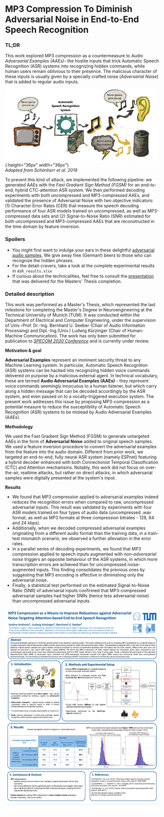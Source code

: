 
# MP3 Compression To Diminish Adversarial Noise in End-to-End Speech Recognition

### TL;DR
This work explored MP3 compression as a countermeasure to Audio _Adversarial Examples (AAEs)_- the hostile inputs that trick Automatic Speech Recognition (ASR) systems into recognizing hidden commands, while human users remain oblivious to their presence. The malicious character of these inputs is usually given by a specially crafted noise (_Adversarial Noise_) that is added to regular audio inputs.

![](/ASR_real-life_attack_with_TV.jpg){:height="36px" width="36px"}<br>
_Adapted from Schönherr et al. 2019_

To prevent this kind of attack, we implemented the following pipeline: we generated AAEs with the _Fast Gradient Sign Method (FGSM)_ for an end-to-end, hybrid CTC-attention ASR system. We then performed decoding experiments with both uncompressed and MP3-compressed AAEs, and validated the presence of Adversarial Noise with two objective indicators: (1) Character Error Rates (CER) that measure the speech decoding performance of four ASR models trained on uncompressed, as well as MP3-compressed data sets and (2) Signal-to-Noise Ratio (SNR) estimated for both uncompressed and MP3-compressed AAEs that are reconstructed in the time domain by feature inversion. 

### Spoilers
* You might first want to indulge your ears in these delightful [adversarial audio samples](/audio_samples). We give away free (German!) beers to those who can recognize the hidden phrases. 
* For the detail-cravers, take a look at the complete experimental results in `ASR_results.xlsx`
* If curious about the technicalities, feel free to consult the [presentation](/FINAL_presentation_G-Drive_18.05.2020.pdf) that was delivered for the Masters' Thesis completion.


### Detailed description

This work was performed as a Master's Thesis, which represented the last milestone for completing the Master's Degree in Neuroengineering at the Technical University of Munich (TUM). It was conducted within the Department of Electrical and Computer Engineering, under the supervision of Univ.-Prof. Dr.-Ing. Bernhard U. Seeber (Chair of Audio Information Processing) and Dipl.-Ing.(Univ.) Ludwig Kürzinger (Chair of Human-Machine Communication). The work has only been submitted for publication to [_SPECOM 2020 Conference_](http://www.specom.nw.ru/2020/) and is currently under review.

**Motivation & goal**

**Adversarial Examples** represent an imminent security threat to any Machine Learning system. In particular, Automatic Speech
Recognition (ASR) systems can be hacked into recognizing hidden voice commands delivered on purpose by a malicious external agent. In technical vocabulary, these are termed **Audio Adversarial Examples (AAEs)** - they represent voice commands seemingly innocuous to a human listener, but which carry along a hidden message that can be decoded accordingly by the ASR system, and even passed on to a vocally-triggered execution system. The present work addresses this issue by proposing MP3-compression as a potential measure to reduce the susceptibility of Automatic Speech Recognition (ASR) systems to be mislead by Audio Adversarial Examples (AAEs).

**Methodology**

We used the Fast Gradient Sign Method (FGSM) to generate untargeted AAEs in the form of __Adversarial Noise__ added to original speech samples. We used a feature inversion procedure to convert the adversarial examples from the feature into the audio domain. Different from prior work, we targeted an end-to-end, fully neural ASR system (namely ESPnet) featuring a hybrid decoder enhanced with both Connectionist Temporal Classification (CTC) and Attention mechanisms. Notably, this work did not focus on over-the-air, realtime attacks, but rather on direct attacks, in which adversarial samples were digitally
presented at the system's input.

**Results**

* We found that MP3 compression applied to adversarial examples indeed reduces the recognition errors when compared to raw, uncompressed adversarial inputs. This result was validated by experiments with four ASR models trained on four types of audio data (uncompressed .wav format, as well as MP3 formats at three compression bitrates - 128, 64 and 24 kbps). 
* Additionally, when we decoded compressed adversarial examples originating from a different audio format than the training data, in a train-test mismatch scenario, we observed a further alleviation in the error rates. 
* In a parallel series of decoding experiments, we found that MP3 compression applied to speech inputs augmented with *non-adversarial noise* triggers an opposite behaviour of the ASR systems, in which more transcription errors are achieved than for uncompressed noise-augmented inputs. This finding consolidates the previous ones by suggesting that MP3 encoding is effective in diminishing only the adversarial noise. 
* Finally, a statistical test performed on the estimated Signal-to-Noise Ratio (SNR) of adversarial inputs confirmed that MP3-compressed adversarial samples had higher SNRs (hence less adversarial noise) than uncompressed adversarial inputs.


![Poster](/Poster_FINAL_18.05.2020.png)


